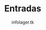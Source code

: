 ---
layout: todaslasentradas
title: Entradas
description: "Blog de entradas con temas varios, con la tecnología de Jekyll."
permalink: /entradas/
author: infolager.tk
---